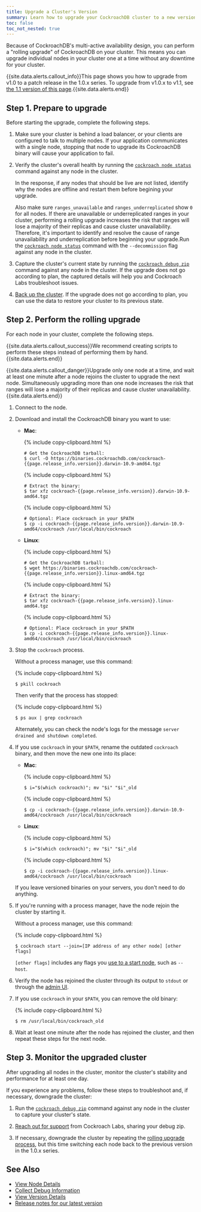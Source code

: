 ```yaml
---
title: Upgrade a Cluster's Version
summary: Learn how to upgrade your CockroachDB cluster to a new version.
toc: false
toc_not_nested: true
---
```


Because of CockroachDB's multi-active availability design, you can perform a "rolling upgrade" of CockroachDB on your cluster. This means you can upgrade individual nodes in your cluster one at a time without any downtime for your cluster.

{{site.data.alerts.callout_info}}This page shows you how to upgrade from v1.0 to a patch release in the 1.0.x series. To upgrade from v1.0.x to v1.1, see <a href="https://www.cockroachlabs.com/docs/v1.1/upgrade-cockroach-version.html">the 1.1 version of this page</a>.{{site.data.alerts.end}}

<div id="toc"></div>

## Step 1. Prepare to upgrade

Before starting the upgrade, complete the following steps.

1. Make sure your cluster is behind a load balancer, or your clients are configured to talk to multiple nodes. If your application communicates with a single node, stopping that node to upgrade its CockroachDB binary will cause your application to fail.

2. Verify the cluster's overall health by running the [`cockroach node status`](view-node-details.html) command against any node in the cluster.

    In the response, if any nodes that should be live are not listed, identify why the nodes are offline and restart them before begining your upgrade.

    Also make sure `ranges_unavailable` and `ranges_underreplicated` show `0` for all nodes. If there are unavailable or underreplicated ranges in your cluster, performing a rolling upgrade increases the risk that ranges will lose a majority of their replicas and cause cluster unavailability. Therefore, it's important to identify and resolve the cause of range unavailability and underreplication before beginning your upgrade.Run the [`cockroach node status`](view-node-details.html) command with the `--decommission` flag against any node in the cluster.

3. Capture the cluster's current state by running the [`cockroach debug zip`](debug-zip.html) command against any node in the cluster. If the upgrade does not go according to plan, the captured details will help you and Cockroach Labs troubleshoot issues.

4. [Back up the cluster](back-up-data.html). If the upgrade does not go according to plan, you can use the data to restore your cluster to its previous state.

## Step 2. Perform the rolling upgrade

For each node in your cluster, complete the following steps.

{{site.data.alerts.callout_success}}We recommend creating scripts to perform these steps instead of performing them by hand.{{site.data.alerts.end}}

{{site.data.alerts.callout_danger}}Upgrade only one node at a time, and wait at least one minute after a node rejoins the cluster to upgrade the next node. Simultaneously upgrading more than one node increases the risk that ranges will lose a majority of their replicas and cause cluster unavailability.{{site.data.alerts.end}}

1. Connect to the node.

2. Download and install the CockroachDB binary you want to use:
    - **Mac**:

        {% include copy-clipboard.html %}
        ~~~ shell
        # Get the CockroachDB tarball:
        $ curl -O https://binaries.cockroachdb.com/cockroach-{{page.release_info.version}}.darwin-10.9-amd64.tgz
        ~~~

        {% include copy-clipboard.html %}
        ~~~ shell
        # Extract the binary:
        $ tar xfz cockroach-{{page.release_info.version}}.darwin-10.9-amd64.tgz
        ~~~

        {% include copy-clipboard.html %}
        ~~~ shell
        # Optional: Place cockroach in your $PATH
        $ cp -i cockroach-{{page.release_info.version}}.darwin-10.9-amd64/cockroach /usr/local/bin/cockroach
        ~~~
    - **Linux**:

        {% include copy-clipboard.html %}
        ~~~ shell
        # Get the CockroachDB tarball:
        $ wget https://binaries.cockroachdb.com/cockroach-{{page.release_info.version}}.linux-amd64.tgz
        ~~~

        {% include copy-clipboard.html %}
        ~~~ shell
        # Extract the binary:
        $ tar xfz cockroach-{{page.release_info.version}}.linux-amd64.tgz
        ~~~

        {% include copy-clipboard.html %}
        ~~~ shell
        # Optional: Place cockroach in your $PATH
        $ cp -i cockroach-{{page.release_info.version}}.linux-amd64/cockroach /usr/local/bin/cockroach
        ~~~

3. Stop the `cockroach` process.

    Without a process manager, use this command:

    {% include copy-clipboard.html %}
    ~~~ shell
    $ pkill cockroach
    ~~~

    Then verify that the process has stopped:

    {% include copy-clipboard.html %}
    ~~~ shell
    $ ps aux | grep cockroach
    ~~~

    Alternately, you can check the node's logs for the message `server drained and shutdown completed`.

4. If you use `cockroach` in your `$PATH`, rename the outdated `cockroach` binary, and then move the new one into its place:
    - **Mac**:

        {% include copy-clipboard.html %}
        ~~~ shell
        $ i="$(which cockroach)"; mv "$i" "$i"_old
        ~~~

        {% include copy-clipboard.html %}
        ~~~ shell
        $ cp -i cockroach-{{page.release_info.version}}.darwin-10.9-amd64/cockroach /usr/local/bin/cockroach
        ~~~
    - **Linux**:

        {% include copy-clipboard.html %}
        ~~~ shell
        $ i="$(which cockroach)"; mv "$i" "$i"_old
        ~~~

        {% include copy-clipboard.html %}
        ~~~ shell
        $ cp -i cockroach-{{page.release_info.version}}.linux-amd64/cockroach /usr/local/bin/cockroach
        ~~~

    If you leave versioned binaries on your servers, you don't need to do anything.

5. If you're running with a process manager, have the node rejoin the cluster by starting it.

    Without a process manager, use this command:

    {% include copy-clipboard.html %}
    ~~~ shell
    $ cockroach start --join=[IP address of any other node] [other flags]
    ~~~
    `[other flags]` includes any flags you [use to a start node](start-a-node.html), such as `--host`.

6. Verify the node has rejoined the cluster through its output to `stdout` or through the [admin UI](explore-the-admin-ui.html).

7. If you use `cockroach` in your `$PATH`, you can remove the old binary:

    {% include copy-clipboard.html %}
    ~~~ shell
    $ rm /usr/local/bin/cockroach_old
    ~~~

8. Wait at least one minute after the node has rejoined the cluster, and then repeat these steps for the next node.

## Step 3. Monitor the upgraded cluster

After upgrading all nodes in the cluster, monitor the cluster's stability and performance for at least one day.

If you experience any problems, follow these steps to troubleshoot and, if necessary, downgrade the cluster:

1. Run the [`cockroach debug zip`](debug-zip.html) command against any node in the cluster to capture your cluster's state.

2. [Reach out for support](support-resources.html) from Cockroach Labs, sharing your debug zip.

3. If necessary, downgrade the cluster by repeating the [rolling upgrade process](#step-2-perform-the-rolling-upgrade), but this time switching each node back to the previous version in the 1.0.x series.

## See Also

- [View Node Details](view-node-details.html)
- [Collect Debug Information](debug-zip.html)
- [View Version Details](view-version-details.html)
- [Release notes for our latest version](../releases/{{page.release_info.version}}.html)
